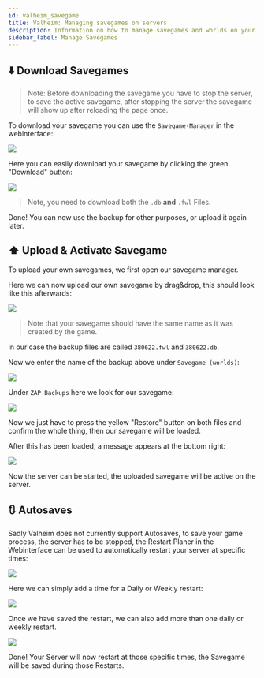 ```yaml
---
id: valheim_savegame
title: Valheim: Managing savegames on servers
description: Information on how to manage savegames and worlds on your Valheim server from ZAP-Hosting and how to add existing worlds to your server - ZAP-Hosting.com documentation
sidebar_label: Manage Savegames
---
```


## ⬇️ Download Savegames

> Note: Before downloading the savegame you have to stop the server, to save the active savegame, after stopping the server the savegame will show up after reloading the page once.

To download your savegame you can use the `Savegame-Manager` in the webinterface:

![](https://screensaver01.zap-hosting.com/index.php/s/ksFqAnNTR4dM5mq/preview)

Here you can easily download your savegame by clicking the green "Download" button:

![](https://screensaver01.zap-hosting.com/index.php/s/arTPe6snnxs9CA4/preview)

> Note, you need to download both the `.db` **and** `.fwl` Files.

Done! You can now use the backup for other purposes, or upload it again later.

## ⬆️ Upload & Activate Savegame

To upload your own savegames, we first open our savegame manager.

Here we can now upload our own savegame by drag&drop, this should look like this afterwards:

![](https://screensaver01.zap-hosting.com/index.php/s/wgX9epqJW7z572K/preview)

> Note that your savegame should have the same name as it was created by the game.

In our case the backup files are called `380622.fwl` and `380622.db`.

Now we enter the name of the backup above under `Savegame (worlds)`:

![](https://screensaver01.zap-hosting.com/index.php/s/wJWJA8CE7RtKZWL/preview)

Under `ZAP Backups` here we look for our savegame:

![](https://screensaver01.zap-hosting.com/index.php/s/WcLAxHQpEeMXJna/preview)

Now we just have to press the yellow "Restore" button on both files and confirm the whole thing, then our savegame will be loaded.

After this has been loaded, a message appears at the bottom right:

![](https://screensaver01.zap-hosting.com/index.php/s/CrJLdk44CnJGBqs/preview)

Now the server can be started, the uploaded savegame will be active on the server.



## 🔃 Autosaves

Sadly Valheim does not currently support Autosaves, to save your game process, the server has to be stopped, the Restart Planer in the Webinterface can be used to automatically restart your server at specific times:

![](https://screensaver01.zap-hosting.com/index.php/s/s3Zfi9ERNgHZr9q/preview)

Here we can simply add a time for a Daily or Weekly restart:

![](https://screensaver01.zap-hosting.com/index.php/s/3Di68ZMdXdwoxQF/preview)

Once we have saved the restart, we can also add more than one daily or weekly restart.

![](https://screensaver01.zap-hosting.com/index.php/s/krQScFriyHDACJg/preview)

Done! Your Server will now restart at those specific times, the Savegame will be saved during those Restarts.
